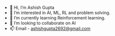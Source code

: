 - 👋 Hi, I’m Ashish Gupta
- 👀 I’m interested in AI, ML, RL and problem solving.
- 🌱 I’m currently learning Reinforcement learning.
- 💞️ I’m looking to collaborate on AI
- 📫 Email - ashishgupta2692@gmail.com

<!---
Ashish265/Ashish265 is a ✨ special ✨ repository because its `README.md` (this file) appears on your GitHub profile.
You can click the Preview link to take a look at your changes.
--->
